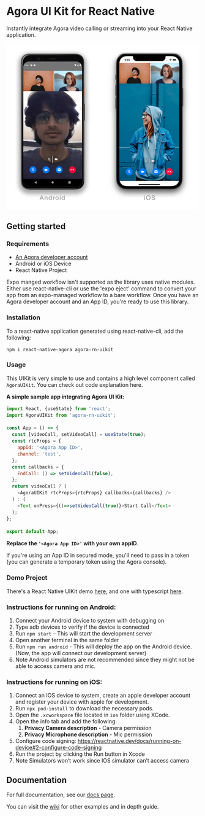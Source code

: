 # Agora UI Kit for React Native
Instantly integrate Agora video calling or streaming into your React Native application.

![img](UI%20Kit.png)

## Getting started

### Requirements
- [An Agora developer account](https://www.agora.io/en/blog/how-to-get-started-with-agora?utm_source=github&utm_repo=agora-ios-uikit)
- Android or iOS Device
- React Native Project

Expo manged workflow isn't supported as the library uses native modules. Either use react-native-cli or use the 'expo eject' command to convert your app from an expo-managed workflow to a bare workflow. Once you have an Agora developer account and an App ID, you're ready to use this library.


### Installation
To a react-native application generated using react-native-cli, add the following:

```
npm i react-native-agora agora-rn-uikit
```

### Usage

This UIKit is very simple to use and contains a high level component called `AgoraUIKit`. You can check out code explanation here.

**A simple sample app integrating Agora UI Kit:**
```javascript
import React, {useState} from 'react';
import AgoraUIKit from 'agora-rn-uikit';

const App = () => {
  const [videoCall, setVideoCall] = useState(true);
  const rtcProps = {
    appId: '<Agora App ID>',
    channel: 'test',
  };
  const callbacks = {
    EndCall: () => setVideoCall(false),
  };
  return videoCall ? (
    <AgoraUIKit rtcProps={rtcProps} callbacks={callbacks} />
  ) : (
    <Text onPress={()=>setVideoCall(true)}>Start Call</Text>
  );
};

export default App;
```

**Replace the `'<Agora App ID>'` with your own appID**.

If you're using an App ID in secured mode, you'll need to pass in a token (you can generate a temporary token using the Agora console).

### Demo Project
There's a React Native UIKit demo [here](https://github.com/AgoraIO-Community/ReactNative-UIKit-example), and one with typescript [here](https://github.com/AgoraIO-Community/ReactNative-UIKit-example/tree/typescript).

### Instructions for running on Android:

1.  Connect your Android device to system with debugging on 
2.  Type adb devices to verify if the device is connected 
3.  Run `npm start` – This will start the development server 
4.  Open another terminal in the same folder 
5.  Run `npm run android` - This will deploy the app on the Android device. (Now, the app will connect our development server)
6.  Note Android simulators are not recommended since they might not be able to access camera and mic.

### Instructions for running on iOS:

1.  Connect an IOS device to system, create an apple developer account and register your device with apple for development.
2.  Run `npx pod-install` to download the necessary pods.
3.  Open the `.xcworkspace` file located in `ios` folder using XCode.
4.  Open the info tab and add the following: 
    1.  **Privacy Camera description** - Camera permission
    2.  **Privacy Microphone description** - Mic permission
5.  Configure code signing: https://reactnative.dev/docs/running-on-device#2-configure-code-signing
6.  Run the project by clicking the Run button in Xcode 
7.  Note Simulators won’t work since IOS simulator can’t access camera

## Documentation

For full documentation, see our [docs page](https://agoraio-community.github.io/ReactNative-UIKit/).

You can visit the [wiki](https://github.com/AgoraIO-Community/ReactNative-UIKit/wiki) for other examples and in depth guide.
